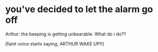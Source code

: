 # you've decided to let the alarm go off

Arthur: the beeping is getting unbearable. What do i do??

[faint voice starts saying, ARTHUR WAKE UP!!]





